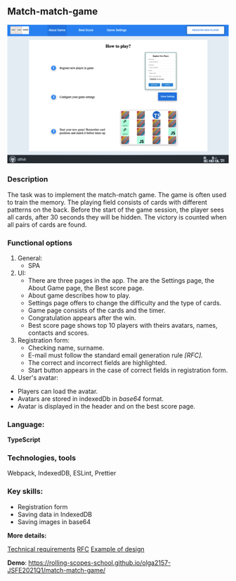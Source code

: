 ## Match-match-game

![Game App](https://github.com/Olga2157/match-match-game/blob/main/src/img/screenshot-game.png "Match-match-game app")

### Description

The task was to implement the match-match game. The game is often used to train the memory. The playing field consists of cards with different patterns on the back. Before the start of the game session, the player sees all cards, after 30 seconds they will be hidden. The victory is counted when all pairs of cards are found.

### Functional options

1. General:
   * SPA
2. UI:
   * There are three pages in the app. The are the Settings page, the About Game page, the Best score page.
   * About game describes how to play.
   * Settings page offers to change the difficulty and the type of cards.
   * Game page consists of the cards and the timer.
   * Congratulation appears after the win.
   * Best score page shows top 10 players with theirs avatars, names, contacts and scores.
3. Registration form:
   * Checking name, surname.
   * E-mail must follow the standard email generation rule *[RFC].*
   * The correct and incorrect fields are highlighted.
   * Start button appears in the case of correct fields in registration form.
4.   User's avatar:
   * Players can load the avatar. 
   * Avatars are stored in indexedDb in *base64* format.
   * Avatar is displayed in the header and on the best score page.


### Language: 
**TypeScript**

### Technologies, tools
Webpack, IndexedDB, ESLint, Prettier 

### Key skills:

* Registration form
* Saving data in IndexedDB
* Saving images in base64

**More details:** 

[Technical requirements](https://github.com/rolling-scopes-school/tasks/blob/master/tasks/match-match-game.md)
[RFC](https://en.wikipedia.org/wiki/Email_address#Standards_documents)
[Example of design](https://www.figma.com/file/nE1hG7VIpX8mQ0BbPEF29I/Match-match-game?node-id=1%3A1960)

**Demo**: https://rolling-scopes-school.github.io/olga2157-JSFE2021Q1/match-match-game/